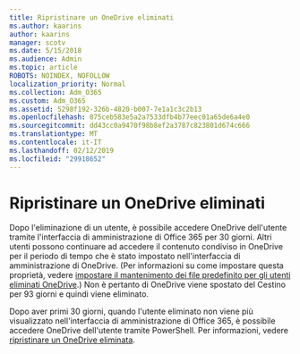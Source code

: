 ```yaml
---
title: Ripristinare un OneDrive eliminati
ms.author: kaarins
author: kaarins
manager: scotv
ms.date: 5/15/2018
ms.audience: Admin
ms.topic: article
ROBOTS: NOINDEX, NOFOLLOW
localization_priority: Normal
ms.collection: Adm_O365
ms.custom: Adm_O365
ms.assetid: 5298f192-326b-4820-b007-7e1a1c3c2b13
ms.openlocfilehash: 075ceb583e5a2a7533dfb4b77eec01a65de6a4e0
ms.sourcegitcommit: dd43cc0a9470f98b8ef2a3787c823801d674c666
ms.translationtype: MT
ms.contentlocale: it-IT
ms.lasthandoff: 02/12/2019
ms.locfileid: "29918652"
---
```

# <a name="restore-a-deleted-onedrive"></a>Ripristinare un OneDrive eliminati

Dopo l'eliminazione di un utente, è possibile accedere OneDrive dell'utente tramite l'interfaccia di amministrazione di Office 365 per 30 giorni. Altri utenti possono continuare ad accedere il contenuto condiviso in OneDrive per il periodo di tempo che è stato impostato nell'interfaccia di amministrazione di OneDrive. (Per informazioni su come impostare questa proprietà, vedere [impostare il mantenimento dei file predefinito per gli utenti eliminati OneDrive](https://go.microsoft.com/fwlink/?linkid=874267).) Non è pertanto di OneDrive viene spostato del Cestino per 93 giorni e quindi viene eliminato.
  
Dopo aver primi 30 giorni, quando l'utente eliminato non viene più visualizzato nell'interfaccia di amministrazione di Office 365, è possibile accedere OneDrive dell'utente tramite PowerShell. Per informazioni, vedere [ripristinare un OneDrive eliminata](https://go.microsoft.com/fwlink/?linkid=874269).
  

